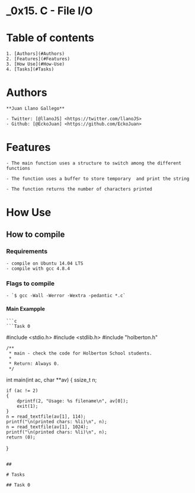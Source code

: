 # _0x15. C - File I/O


# Table of contents

	1. [Authors](#Authors)
	2. [Features](#Features)
	3. [How Use](#How-Use)
	4. [Tasks](#Tasks)

# Authors

	**Juan Llano Gallego**

	- Twitter: [@llanoJS] <https://twitter.com/llanoJS>
	- Github: [@EckoJuan] <https://github.com/EckoJuan>

# Features

	- The main function uses a structure to switch among the different functions

	- The function uses a buffer to store temporary  and print the string

	- The function returns the number of characters printed

# How Use

## How to compile

### Requirements

	- compile on Ubuntu 14.04 LTS
	- compile with gcc 4.8.4

### Flags to compile

	- `$ gcc -Wall -Werror -Wextra -pedantic *.c`

#### Main Exampple

	```c
	```Task 0
#include <stdio.h>
#include <stdlib.h>
#include "holberton.h"

	/**
	 * main - check the code for Holberton School students.
	 *
	 * Return: Always 0.
	 */
int main(int ac, char **av)
{
	ssize_t n;

	if (ac != 2)
	{
		dprintf(2, "Usage: %s filename\n", av[0]);
		exit(1);
	}
	n = read_textfile(av[1], 114);
	printf("\n(printed chars: %li)\n", n);
	n = read_textfile(av[1], 1024);
	printf("\n(printed chars: %li)\n", n);
	return (0);
}


```

##

# Tasks

## Task 0

